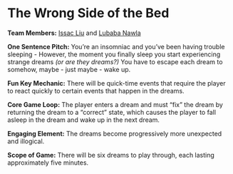 # The Wrong Side of the Bed

**Team Members:** [Issac Liu](https://github.com/Marcus5408) and [Lubaba Nawla](https://github.com/lubabanawla)

**One Sentence Pitch:** You’re an insomniac and you’ve been having trouble sleeping - However, the moment you finally sleep you start experiencing strange dreams *(or are they dreams?)* You have to escape each dream to somehow, maybe - just maybe - wake up.

**Fun Key Mechanic:** There will be quick-time events that require the player to react quickly to certain events that happen in the dreams.

**Core Game Loop:** The player enters a dream and must “fix” the dream by returning the dream to a “correct” state, which causes the player to fall asleep in the dream and wake up in the next dream.

**Engaging Element:** The dreams become progressively more unexpected and illogical.

**Scope of Game:** There will be six dreams to play through, each lasting approximately five minutes.
